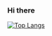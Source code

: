 ### Hi there

[![Top Langs](https://github-readme-stats.vercel.app/api/top-langs/?username=LauraFalk&layout=pie&exclude_repo=laurafalk.github.io)](https://github.com/LauraFalk/github-readme-stats)
